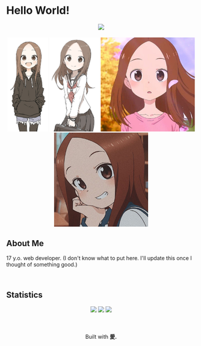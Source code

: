 # Hello World!

<div align="center">
  <img src="https://skillicons.dev/icons?i=html,css,javascript,vscode">
</div>

<br>

<div align="center">
<picture>
  <img height="250" src="assets/takagi.jfif">
</picture>
<picture>
  <img height="250" src="assets/takagi-1.jfif">
</picture>
<picture>
  <img height="250" src="assets/takagi-2.jfif">
</picture>
<picture>
  <img height="250" src="assets/takagi-3.jfif">
</picture>
</div>

## About Me
<p>17 y.o. web developer. (I don't know what to put here. I'll update this once I thought of something good.)</p>

<br>

## Statistics
<div align="center">
<img height="150" src="https://github-readme-stats.vercel.app/api/top-langs/?username=bocharudo&theme=tokyonight&layout=compact&hide_border=true" draggable="false">
<img height=150 src="https://github-readme-streak-stats.herokuapp.com/?user=bocharudo&stroke=ffffff&background=1a1b27&ring=3382ed&fire=3382ed&currStreakNum=ffffff&currStreakLabel=3382ed&sideNums=ffffff&sideLabels=ffffff&dates=ffffff&hide_border=true" />
<img height=150 src="http://github-profile-summary-cards.vercel.app/api/cards/profile-details?username=bocharudo&theme=tokyonight">
</div>

<br>
<br>
<br>

<div align="center">
  Built with <strong>愛.</strong>
</div>
